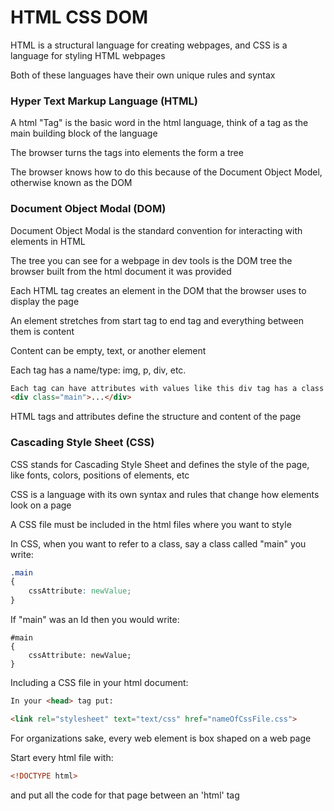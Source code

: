 # HTML CSS DOM

HTML is a structural language for creating webpages, and CSS is a language for styling HTML webpages

Both of these languages have their own unique rules and syntax

### Hyper Text Markup Language (HTML)

A html "Tag" is the basic word in the html language, think of a tag as the main building block of the language

The browser turns the tags into elements the form a tree

The browser knows how to do this because of the Document Object Model, otherwise known as the DOM

### Document Object Modal (DOM)

Document Object Modal is the standard convention for interacting with elements in HTML

The tree you can see for a webpage in dev tools is the DOM tree the browser built from the html document it was provided

Each HTML tag creates an element in the DOM that the browser uses to display the page

An element stretches from start tag to end tag and everything between them is content

Content can be empty, text, or another element

Each tag has a name/type: img, p, div, etc.

```html
Each tag can have attributes with values like this div tag has a class attribute with the value "main":
<div class="main">...</div>
```

HTML tags and attributes define the structure and content of the page

### Cascading Style Sheet (CSS)

CSS stands for Cascading Style Sheet and defines the style of the page, like fonts, colors, positions of elements, etc

CSS is a language with its own syntax and rules that change how elements look on a page

A CSS file must be included in the html files where you want to style

In CSS, when you want to refer to a class, say a class called "main" you write:

```CSS
.main
{
    cssAttribute: newValue;
}
```

If "main" was an Id then you would write:

```
#main
{
    cssAttribute: newValue;
}
```

Including a CSS file in your html document:

```HTML
In your <head> tag put:

<link rel="stylesheet" text="text/css" href="nameOfCssFile.css">
```

For organizations sake, every web element is box shaped on a web page

Start every html file with: 

```html
<!DOCTYPE html>
```

and put all the code for that page between an 'html' tag
